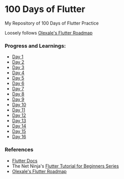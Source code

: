 # 100 Days of Flutter
My Repository of 100 Days of Flutter Practice

Loosely follows [Olexale's Flutter Roadmap](https://github.com/olexale/flutter_roadmap)

### Progress and Learnings:
- [Day 1](https://github.com/Enhancifire/100-Days-of-Flutter/blob/main/Day%20001%20Progress.md)
- [Day 2](https://github.com/Enhancifire/100-Days-of-Flutter/blob/main/Day%20002%20Progress.md)
- [Day 3](https://github.com/Enhancifire/100-Days-of-Flutter/blob/main/Day%20003%20Progress.md)
- [Day 4](https://github.com/Enhancifire/100-Days-of-Flutter/blob/main/Day%20004%20Progress.md)
- [Day 5](https://github.com/Enhancifire/100-Days-of-Flutter/blob/main/Day%20005%20Progress.md)
- [Day 6](https://github.com/Enhancifire/100-Days-of-Flutter/blob/main/Day%20006%20Progress.md)
- [Day 7](https://github.com/Enhancifire/100-Days-of-Flutter/blob/main/Day%20007%20Progress.md)
- [Day 8](https://github.com/Enhancifire/100-Days-of-Flutter/blob/main/Day%20008%20Progress.md)
- [Day 9](https://github.com/Enhancifire/100-Days-of-Flutter/blob/main/Day%20009%20Progress.md)
- [Day 10](https://github.com/Enhancifire/100-Days-of-Flutter/blob/main/Day%20010%20Progress.md)
- [Day 11](https://github.com/Enhancifire/100-Days-of-Flutter/blob/main/Day%20011%20Progress.md)
- [Day 12](https://github.com/Enhancifire/100-Days-of-Flutter/blob/main/Day%20012%20Progress.md)
- [Day 13](https://github.com/Enhancifire/100-Days-of-Flutter/blob/main/Day%20013%20Progress.md)
- [Day 14](https://github.com/Enhancifire/100-Days-of-Flutter/blob/main/Day%20014%20Progress.md)
- [Day 15](https://github.com/Enhancifire/100-Days-of-Flutter/blob/main/Day%20015%20Progress.md)
- [Day 16](https://github.com/Enhancifire/100-Days-of-Flutter/blob/main/Day%20016%20Progress.md)

### References
- [Flutter Docs](https://docs.flutter.dev/)
- The Net Ninja's [Flutter Tutorial for Beginners Series](https://youtube.com/playlist?list=PL4cUxeGkcC9jLYyp2Aoh6hcWuxFDX6PBJ)
- [Olexale's Flutter Roadmap](https://github.com/olexale/flutter_roadmap)

